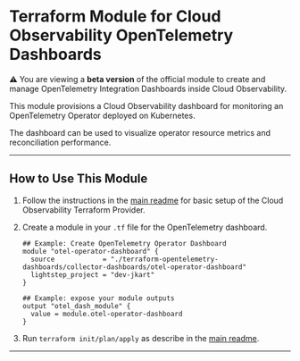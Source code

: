 # Terraform Module for Cloud Observability OpenTelemetry Dashboards

**:warning:** You are viewing a **beta version** of the official
module to create and manage OpenTelemetry Integration Dashboards inside Cloud Observability.

This module provisions a Cloud Observability dashboard for monitoring an OpenTelemetry Operator deployed on Kubernetes.

The dashboard can be used to visualize operator resource metrics and reconciliation performance.

---
## How to Use This Module

1. Follow the instructions in the [main readme](https://github.com/lightstep/terraform-opentelemetry-dashboards) for basic setup of the Cloud Observability Terraform Provider.

2. Create a module in your `.tf` file for the OpenTelemetry dashboard.
    ```
    ## Example: Create OpenTelemetry Operator Dashboard
    module "otel-operator-dashboard" {
      source            = "./terraform-opentelemetry-dashboards/collector-dashboards/otel-operator-dashboard"
      lightstep_project = "dev-jkart"
    }

    ## Example: expose your module outputs
    output "otel_dash_module" {
      value = module.otel-operator-dashboard
    }
    ```
3. Run `terraform init/plan/apply` as describe in the [main readme](https://github.com/lightstep/terraform-opentelemetry-dashboards).
---